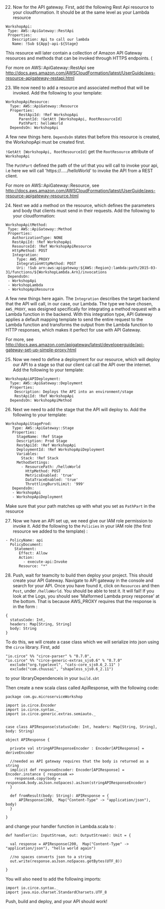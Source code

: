 22. Now for the API gateway. First, add the following Rest Api resource to your cloudformation.
 It should be at the same level as your Lambda resource

 ```
 WorkshopApi:
  Type: AWS::ApiGateway::RestApi
  Properties:
    Description: Api to call our lambda
    Name: !Sub ${App}-api-${Stage}
```
This resource will later contain a collection of Amazon API Gateway resources and methods
that can be invoked through HTTPS endpoints. (

For more on AWS::ApiGateway::RestApi see http://docs.aws.amazon.com/AWSCloudFormation/latest/UserGuide/aws-resource-apigateway-restapi.html

23. We now need to add a resource and associated method that will be invoked. Add the following
to your template:

```
WorkshopApiResource:
  Type: AWS::ApiGateway::Resource
  Properties:
      RestApiId: !Ref WorkshopApi
      ParentId: !GetAtt [WorkshopApi, RootResourceId]
      PathPart: helloWorld
  DependsOn: WorkshopApi
```

A few new things here. `DependsOn` states that before this resource is created,
the WorkshopApi must be created first.

`!GetAtt [WorkshopApi, RootResourceId]` get the `RootResource` attribute of `WorkshopApi`

The `PathPart` defined the path of the url that you will call to invoke your api, i.e
here we will call 'https://...../helloWorld' to invoke the API from a REST client.

For more on AWS::ApiGateway::Resource, see http://docs.aws.amazon.com/AWSCloudFormation/latest/UserGuide/aws-resource-apigateway-resource.html

24. Next we add a method on the resource, which defines the parameters and body that clients
 must send in their requests. Add the following to your cloudformation:

 ```
 WorkshopApitMethod:
  Type: AWS::ApiGateway::Method
  Properties:
    AuthorizationType: NONE
    RestApiId: !Ref WorkshopApi
    ResourceId: !Ref WorkshopApiResource
    HttpMethod: POST
    Integration:
      Type: AWS_PROXY
      IntegrationHttpMethod: POST
      Uri: !Sub arn:aws:apigateway:${AWS::Region}:lambda:path/2015-03-31/functions/${WorkshopLambda.Arn}/invocations
  DependsOn:
  - WorkshopApi
  - WorkshopLambda
  - WorkshopApiResource
```

A few new things here again. The `Integration` describes the target backend that the API
will call, in our case, our Lambda. The type we have chosen, `AWS_PROXY`, was designed
specifically for integrating a method request with a Lambda function in the backend.
 With this integration type, API Gateway applies a default mapping template to send the
entire request to the Lambda function and transforms the output from the Lambda function
to HTTP responses, which makes it perfect for use with API Gateway.

For more, see http://docs.aws.amazon.com/apigateway/latest/developerguide/api-gateway-set-up-simple-proxy.html

25. Now we need to define a deployment for our resource, which will deploy our API to a stage
so that our client cal call the API over the internet. Add the following to your template:

```
WorkshopApiAPIDeployment:
  Type: AWS::ApiGateway::Deployment
  Properties:
    Description: Deploys the API into an environment/stage
    RestApiId: !Ref WorkshopApi
  DependsOn: WorkshopApiMethod
```


26. Next we need to add the stage that the API will deploy to. Add the following to your template:

```
WorkshopApiStageProd:
   Type: AWS::ApiGateway::Stage
   Properties:
     StageName: !Ref Stage
     Description: Prod Stage
     RestApiId: !Ref WorkshopApi
     DeploymentId: !Ref WorkshopApiDeployment
     Variables:
       Stack: !Ref Stack
     MethodSettings:
       - ResourcePath: /helloWorld
         HttpMethod: POST
         MetricsEnabled: 'true'
         DataTraceEnabled: 'true'
         ThrottlingBurstLimit: '999'
   DependsOn:
   - WorkshopApi
   - WorkshopApiDeployment
   ```

   Make sure that your path matches up with what you set as `PathPart` in the resource


27. Now we have an API set up, we need give our IAM role permission to invoke it. Add the following to
the `Policies` in your IAM role (the first resource we added to the template) :


```
- PolicyName: api
  PolicyDocument:
    Statement:
      Effect: Allow
      Action:
        - execute-api:Invoke
      Resource: "*"
```

28. Push, wait for teamcity to build then deploy your project. This should create your API Gateway.
Navigate to API gateway in the console and search for your API. Once you have found it, click on `Resources`
and then `Post`, under `/helloWorld`. You should be able to test it. It will fail! If you look at the Logs,
you should see 'Malformed Lambda proxy response' at the bottom. That is because AWS_PROXY requires that
the response is in the form :
```
{
  statusCode: Int,
  headers: Map[String, String]
  body: String
}
```
To do this, we will create a case class which we will serialize into json using the `circe` library.
First, add

```
"io.circe" %% "circe-parser" % "0.7.0",
"io.circe" %% "circe-generic-extras_sjs0.6" % "0.7.0"
  exclude("org.typelevel", "cats-core_sjs0.6_2.11" )
  exclude("com.chuusai", "shapeless_sjs0.6_2.11")
```

to your libraryDependenceis in your `build.sbt`

Then create a new scala class called ApiResponse, with the following code:

```
package com.gu.microserviceWorkshop

import io.circe.Encoder
import io.circe.syntax._
import io.circe.generic.extras.semiauto._


case class APIResponse(statusCode: Int, headers: Map[String, String], body: String)

object APIResponse {

  private val stringAPIResponseEncoder : Encoder[APIResponse] = deriveEncoder

  //needed as API gateway requires that the body is returned as a string
  implicit def responseEncoder: Encoder[APIResponse] = Encoder.instance { responseA =>
    responseA.copy(body = responseA.body.asJson.noSpaces).asJson(stringAPIResponseEncoder)
  }

  def fromResult(body: String): APIResponse = {
      APIResponse(200,  Map("Content-Type" -> "application/json"), body)
  }

}
```

and change your handler function in Lambda.scala to :

```
def handler(in: InputStream, out: OutputStream): Unit = {

  val response = APIResponse(200,  Map("Content-Type" -> "application/json"), "hello world again")

  //no spaces converts json to a string
  out.write(response.asJson.noSpaces.getBytes(UTF_8))

}
```

You will also need to add the following imports:

```
import io.circe.syntax._
import java.nio.charset.StandardCharsets.UTF_8
```

Push, build and deploy, and your API should work!
